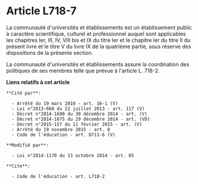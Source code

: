 # Article L718-7

La communauté d'universités et établissements est un établissement public à caractère scientifique, culturel et professionnel
auquel sont applicables les chapitres Ier, III, IV, VIII bis et IX du titre Ier et le chapitre Ier du titre II du présent
livre et le titre V du livre IX de la quatrième partie, sous réserve des dispositions de la présente section. 

La communauté d'universités et établissements assure la coordination des politiques de ses membres telle que prévue à
l'article L. 718-2.

**Liens relatifs à cet article**

	**Cité par**:

	  - Arrêté du 19 mars 2010 - art. 16-1 (V)
	  - Loi n°2013-660 du 22 juillet 2013 - art. 117 (V)
	  - Décret n°2014-1680 du 30 décembre 2014 - art. (V)
	  - Décret n°2014-1675 du 29 décembre 2014 - art. (VD)
	  - Décret n°2015-157 du 11 février 2015 - art. (V)
	  - Arrêté du 19 novembre 2015 - art. 8
	  - Code de l'éducation - art. D711-6 (V)

	**Modifié par**:

	  - Loi n°2014-1170 du 13 octobre 2014 - art. 65

	**Cite**:

	  - Code de l'éducation - art. L718-2
